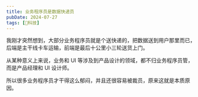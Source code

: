 ```yaml
---
title: 业务程序员是数据快递员
pubDate: 2024-07-27
tags: [🔭科技]
---
```


我刚才突然想到，大部分业务程序员就是个送快递的，把数据送到用户那里而已，后端是主干线卡车运输，前端是最后十公里小三轮送货上门。

从某种意义上来说，业务和 UI 等涉及到产品设计的领域，都不归业务程序员管，而是产品经理和 UI 设计师。

所以很多业务程序员才干得这么郁闷，并且还很容易被裁员，原来这就是本质原因。
